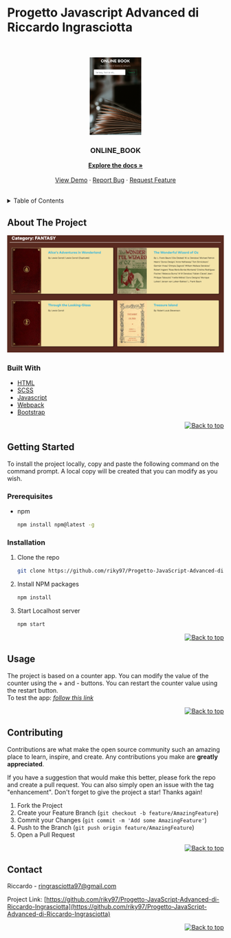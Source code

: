 # Progetto Javascript Advanced di Riccardo Ingrasciotta

<div id="top"></div>
<br/>
<!-- PROJECT LOGO -->
<br />
<div align="center">
  <a href="https://github.com/riky97/Progetto-JavaScript-Advanced-di-Riccardo-Ingrasciotta">
    <img src="./src/images/readme/CatturaHero.PNG" alt="Logo" width="120" height="180">
  </a>

<h3 align="center">ONLINE_BOOK</h3>

  <p align="center">
    <a href="https://github.com/riky97/Progetto-JavaScript-Advanced-di-Riccardo-Ingrasciotta"><strong>Explore the docs »</strong></a>
    <br />
    <br />
    <a href="https://github.com/riky97/Progetto-JavaScript-Advanced-di-Riccardo-Ingrasciotta">View Demo</a>
    ·
    <a href="https://github.com/riky97/Progetto-JavaScript-Advanced-di-Riccardo-Ingrasciotta/issues/">Report Bug</a>
    ·
    <a href="https://github.com/riky97/Progetto-JavaScript-Advanced-di-Riccardo-Ingrasciotta/issues/">Request Feature</a>
  </p>
</div>
<br/>
<!-- TABLE OF CONTENTS -->

<details>
  <summary>Table of Contents</summary>
  <ol>
    <li>
      <a href="#about-the-project">About The Project</a>
      <ul>
        <li><a href="#built-with">Built With</a></li>
      </ul>
    </li>
    <li>
      <a href="#getting-started">Getting Started</a>
      <ul>
      <li><a href="#prerequisites">Prerequisites</a></li>
        <li><a href="#installation">Installation</a></li>
      </ul>
    </li>
    <li><a href="#usage">Usage</a></li>
     <li><a href="#contributing">Contributing</a></li>
    <li><a href="#contact">Contact</a></li>
  </ol>
</details>
<!-- ABOUT THE PROJECT -->

## About The Project

[![Product Name Screen Shot][product-screenshot]](https://mywebcounterapp.netlify.app/)

### Built With

- [HTML](https://www.w3schools.com/html/html_intro.asp)
- [SCSS](https://sass-lang.com/documentation)
- [Javascript](https://www.javascript.com/)
- [Webpack](https://webpack.js.org/concepts/)
- [Bootstrap](https://getbootstrap.com)

<p align="right"><a href="#top"><img src="img/topArrow_readme.png" alt="Back to top" width="30" height="30"></a></p>

<!-- GETTING STARTED -->

## Getting Started

To install the project locally, copy and paste the following command on the command prompt.
A local copy will be created that you can modify as you wish.

### Prerequisites

- npm
  ```sh
  npm install npm@latest -g
  ```

### Installation

1. Clone the repo
   ```sh
   git clone https://github.com/riky97/Progetto-JavaScript-Advanced-di-Riccardo-Ingrasciotta.git
   ```
2. Install NPM packages

   ```sh
   npm install
   ```

3. Start Localhost server

   ```sh
   npm start
   ```

<p align="right"><a href="#top"><img src="img/topArrow_readme.png" alt="Back to top" width="30" height="30"></a></p>

## Usage

The project is based on a counter app.
You can modify the value of the counter using the + and - buttons.
You can restart the counter value using the restart button.
<br/>
To test the app:
_[follow this link](https://mywebcounterapp.netlify.app/)_

<p align="right"><a href="#top"><img src="img/topArrow_readme.png" alt="Back to top" width="30" height="30"></a></p>

<!-- CONTRIBUTING -->

## Contributing

Contributions are what make the open source community such an amazing place to learn, inspire, and create. Any contributions you make are **greatly appreciated**.

If you have a suggestion that would make this better, please fork the repo and create a pull request. You can also simply open an issue with the tag "enhancement".
Don't forget to give the project a star! Thanks again!

1. Fork the Project
2. Create your Feature Branch (`git checkout -b feature/AmazingFeature`)
3. Commit your Changes (`git commit -m 'Add some AmazingFeature'`)
4. Push to the Branch (`git push origin feature/AmazingFeature`)
5. Open a Pull Request

<p align="right"><a href="#top"><img src="img/topArrow_readme.png" alt="Back to top" width="30" height="30"></a></p>

<!-- CONTACT -->

## Contact

Riccardo - ringrasciotta97@gmail.com

Project Link: [https://github.com/riky97/Progetto-JavaScript-Advanced-di-Riccardo-Ingrasciotta](https://github.com/riky97/Progetto-JavaScript-Advanced-di-Riccardo-Ingrasciotta)

<p align="right"><a href="#top"><img src="img/topArrow_readme.png" alt="Back to top" width="30" height="30"></a></p>

<!-- MARKDOWN LINKS & IMAGES -->

[product-screenshot]: ./src/images/readme/CatturaCategory.PNG
